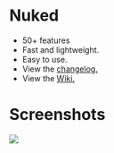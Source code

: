 # Nuked 
- 50+ features
- Fast and lightweight.
- Easy to use.
- View the [changelog.](https://github.com/coital/nuked/wiki/Changelog)
- View the [Wiki.](https://github.com/coital/nuked/wiki)

# Screenshots
![](https://i.imgur.com/V3hI08E.png)
